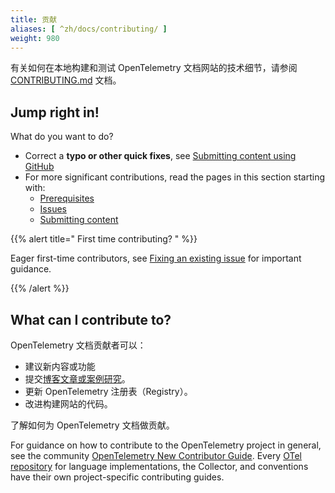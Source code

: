 ```yaml
---
title: 贡献
aliases: [ ^zh/docs/contributing/ ]
weight: 980
---
```


有关如何在本地构建和测试 OpenTelemetry 文档网站的技术细节，请参阅 [CONTRIBUTING.md](https://github.com/open-telemetry/opentelemetry.io/blob/main/CONTRIBUTING.md) 文档。

## Jump right in!

What do you want to do?

- Correct a **typo or other quick fixes**, see
  [Submitting content using GitHub](pull-requests/#changes-using-github)
- For more significant contributions, read the pages in this section starting
  with:
  - [Prerequisites]
  - [Issues]
  - [Submitting content]

[Prerequisites]: prerequisites/
[Issues]: issues/
[Submitting content]: 要求

{{% alert title="<i class='far fa-exclamation-triangle'></i> First time contributing? " %}}

Eager first-time contributors, see
[Fixing an existing issue](issues/#fixing-an-existing-issue) for important
guidance.

{{% /alert %}}

## What can I contribute to?

OpenTelemetry 文档贡献者可以：

- 建议新内容或功能
- 提交[博客文章或案例研究](/docs/contributing/blog/)。
- 更新 OpenTelemetry 注册表（Registry）。
- 改进构建网站的代码。

了解如何为 OpenTelemetry 文档做贡献。

For guidance on how to contribute to the OpenTelemetry project in general, see
the community [OpenTelemetry New Contributor Guide]. Every [OTel
repository][org] for language implementations, the Collector, and conventions
have their own project-specific contributing guides.

[OpenTelemetry New Contributor Guide]: <所有 OpenTelemetry 贡献者**必须**阅读[贡献者指南](https://github.com/open-telemetry/community/blob/main/CONTRIBUTING.md) 并[签署贡献者授权同意书 (Contributor License Agreement, CLA)](https://docs.linuxfoundation.org/lfx/easycla/contributors)。>
[org]: https://app.netlify.com/sites/opentelemetry/overview
